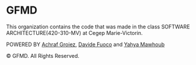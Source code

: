 # GFMD 

This organization contains the code that was made in the class SOFTWARE ARCHITECTURE(420-310-MV) at Cegep Marie-Victorin.

POWERED BY [Achraf Groiez](https://github.com/AchrafGroiez), [Davide Fuoco](https://github.com/DF195) and [Yahya Mawhoub](https://github.com/yahyamaw311)

© GFMD. All Rights Reserved.

